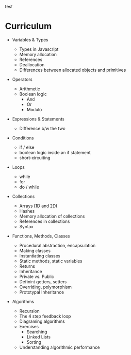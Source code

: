 test
# Curriculum

- Variables & Types
    - Types in Javascript
    - Memory allocation
    - References
    - Deallocation
    - Differences between allocated objects and primitives

- Operators
    - Arithmetic
    - Boolean logic
        - And
        - Or
        - Modulo

- Expressions & Statements
    - Difference b/w the two

- Conditions
    - if / else
    - boolean logic inside an if statement
    - short-circuiting

- Loops
    - while
    - for
    - do / while

- Collections
    - Arrays (1D and 2D)
    - Hashes
    - Memory allocation of collections
    - References in collections
    - Syntax

- Functions, Methods, Classes
    - Procedural abstraction, encapsulation
    - Making classes
    - Instantiating classes
    - Static methods, static variables
    - Returns
    - Inheritance
    - Private vs. Public
    - Definint getters, setters
    - Overriding, polymorphism
    - Prototypal Inheritance

- Algorithms
    - Recursion
    - The 4 step feedback loop
    - Diagraming algorithms
    - Exercises
        - Searching
        - Linked Lists
        - Sorting
    - Understanding algorithmic performance
